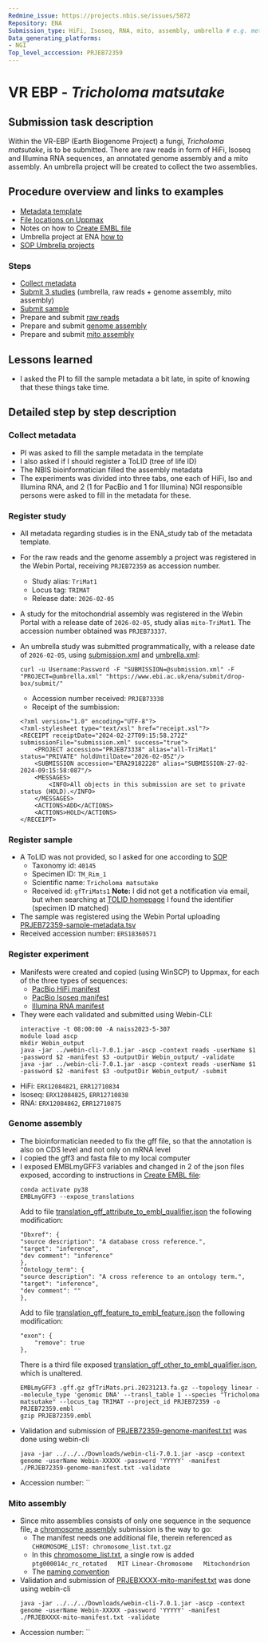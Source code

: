 ```yaml
---
Redmine_issue: https://projects.nbis.se/issues/5872
Repository: ENA
Submission_type: HiFi, Isoseq, RNA, mito, assembly, umbrella # e.g. metagenome, WGS, assembly, - IF RELEVANT
Data_generating_platforms:
- NGI
Top_level_acccession: PRJEB72359
---
```


# VR EBP - *Tricholoma matsutake*

## Submission task description
Within the VR-EBP (Earth Biogenome Project) a fungi, *Tricholoma matsutake*, is to be submitted. There are raw reads in form of HiFi, Isoseq and Illumina RNA sequences, an annotated genome assembly and a mito assembly. An umbrella project will be created to collect the two assemblies.

## Procedure overview and links to examples
* [Metadata template](https://docs.google.com/spreadsheets/d/1i0bnT1SdiVmxTRZ_CiTQAAdvRYDHpZdL/edit#gid=268563316)
* [File locations on Uppmax](/proj/snic2022-6-208/VREBP-Tricholoma_matsutake-2023-AsmAnno/data/to_ENA/)
* Notes on how to [Create EMBL file](https://github.com/NBISweden/annotation-cluster/wiki/ENA-submission#create-embl-file)
* Umbrella project at ENA [how to](https://ena-docs.readthedocs.io/en/latest/faq/umbrella.html#umbrella-studies)
* [SOP Umbrella projects](../SOP/register_umbrella_projects.md)

### Steps
* [Collect metadata](#collect-metadata)
* [Submit 3 studies](#register-study) (umbrella, raw reads + genome assembly, mito assembly)
* [Submit sample](#register-sample)
* Prepare and submit [raw reads](#register-experiment)
* Prepare and submit [genome assembly](#genome-assembly)
* Prepare and submit [mito assembly](#mito-assembly)

## Lessons learned
<!-- What went well? What did not went so well? What would you have done differently? -->
* I asked the PI to fill the sample metadata a bit late, in spite of knowing that these things take time.

## Detailed step by step description

### Collect metadata

* PI was asked to fill the sample metadata in the template
* I also asked if I should register a ToLID (tree of life ID)
* The NBIS bioinformatician filled the assembly metadata
* The experiments was divided into three tabs, one each of HiFi, Iso and Illumina RNA, and 2 (1 for PacBio and 1 for Illumina) NGI responsible persons were asked to fill in the metadata for these.

### Register study
* All metadata regarding studies is in the ENA_study tab of the metadata template.
* For the raw reads and the genome assembly a project was registered in the Webin Portal, receiving `PRJEB72359` as accession number. 
    * Study alias: `TriMat1` 
    * Locus tag: `TRIMAT` 
    * Release date: `2026-02-05`
* A study for the mitochondrial assembly was registered in the Webin Portal with a release date of `2026-02-05`, study alias `mito-TriMat1`. The accession number obtained was `PRJEB73337`.
* An umbrella study was submitted programmatically, with a release date of `2026-02-05`, using [submission.xml](./data/submission.xml) and [umbrella.xml](./data/umbrella.xml):

    ```
    curl -u Username:Password -F "SUBMISSION=@submission.xml" -F "PROJECT=@umbrella.xml" "https://www.ebi.ac.uk/ena/submit/drop-box/submit/"    
    ```

    * Accession number received: `PRJEB73338`
    * Receipt of the sumbission:

    ```
    <?xml version="1.0" encoding="UTF-8"?>
    <?xml-stylesheet type="text/xsl" href="receipt.xsl"?>
    <RECEIPT receiptDate="2024-02-27T09:15:58.272Z" submissionFile="submission.xml" success="true">
        <PROJECT accession="PRJEB73338" alias="all-TriMat1" status="PRIVATE" holdUntilDate="2026-02-05Z"/>
        <SUBMISSION accession="ERA29182228" alias="SUBMISSION-27-02-2024-09:15:58:087"/>
        <MESSAGES>
            <INFO>All objects in this submission are set to private status (HOLD).</INFO>
        </MESSAGES>
        <ACTIONS>ADD</ACTIONS>
        <ACTIONS>HOLD</ACTIONS>
    </RECEIPT>
    ```

### Register sample
* A ToLID was not provided, so I asked for one according to [SOP](../SOP/register_ToLID.md)
    * Taxonomy id: `40145`
    * Specimen ID: `TM_Rim_1`
    * Scientific name: `Tricholoma matsutake`
    * Received id: `gfTriMats1`
    **Note:** I did not get a notification via email, but when searching at [TOLID homepage](https://id.tol.sanger.ac.uk/search) I found the identifier (specimen ID matched)
* The sample was registered using the Webin Portal uploading [PRJEB72359-sample-metadata.tsv](./data/PRJEB72359-sample-metadata.tsv)
* Received accession number: `ERS18360571`

### Register experiment
* Manifests were created and copied (using WinSCP) to Uppmax, for each of the three types of sequences:
    * [PacBio HiFi manifest](./data/PRJEB72359-hifi-manifest.txt)
    * [PacBio Isoseq manifest](./data/PRJEB72359-isoseq-manifest.txt)
    * [Illumina RNA manifest](./data/PRJEB72359-Illumina-RNA-manifest.txt)
* They were each validated and submitted using Webin-CLI:
    ```
    interactive -t 08:00:00 -A naiss2023-5-307
    module load ascp
    mkdir Webin_output
    java -jar ../webin-cli-7.0.1.jar -ascp -context reads -userName $1 -password $2 -manifest $3 -outputDir Webin_output/ -validate
    java -jar ../webin-cli-7.0.1.jar -ascp -context reads -userName $1 -password $2 -manifest $3 -outputDir Webin_output/ -submit
    ```
* HiFi: `ERX12084821`, `ERR12710834`
* Isoseq: `ERX12084825`, `ERR12710838`
* RNA: `ERX12084862`, `ERR12710875`

### Genome assembly
* The bioinformatician needed to fix the gff file, so that the annotation is also on CDS level and not only on mRNA level
* I copied the gff3 and fasta file to my local computer
* I exposed EMBLmyGFF3 variables and changed in 2 of the json files exposed, according to instructions in [Create EMBL file](https://github.com/NBISweden/annotation-cluster/wiki/ENA-submission#create-embl-file):
    ```
    conda activate py38
    EMBLmyGFF3 --expose_translations
    ```
    Add to file [translation_gff_attribute_to_embl_qualifier.json](./data/translation_gff_attribute_to_embl_qualifier.json) the following modification:
    ```
    "Dbxref": {
    "source description": "A database cross reference.",
    "target": "inference",
    "dev comment": "inference"
    },
    "Ontology_term": {
    "source description": "A cross reference to an ontology term.",
    "target": "inference",
    "dev comment": ""
    },
    ```
    Add to file [translation_gff_feature_to_embl_feature.json](./data/translation_gff_feature_to_embl_feature.json) the following modification:
    ```
    "exon": {
        "remove": true
    },
    ```
    There is a third file exposed [translation_gff_other_to_embl_qualifier.json](./data/translation_gff_other_to_embl_qualifier.json), which is unaltered.
    ```
    EMBLmyGFF3 .gff.gz gfTriMats.pri.20231213.fa.gz --topology linear --molecule_type 'genomic DNA' --transl_table 1 --species "Tricholoma matsutake" --locus_tag TRIMAT --project_id PRJEB72359 -o PRJEB72359.embl
    gzip PRJEB72359.embl
    ```
* Validation and submission of [PRJEB72359-genome-manifest.txt](./data/PRJEB72359-genome-manifest.txt) was done using webin-cli
    ```
    java -jar ../../../Downloads/webin-cli-7.0.1.jar -ascp -context genome -userName Webin-XXXXX -password 'YYYYY' -manifest ./PRJEB72359-genome-manifest.txt -validate
    ```
* Accession number: ``

### Mito assembly
* Since mito assemblies consists of only one sequence in the sequence file, a [chromosome assembly](https://ena-docs.readthedocs.io/en/latest/submit/assembly/genome.html#chromosome-assembly) submission is the way to go:
    * The manifest needs one additional file, therein referenced as `CHROMOSOME_LIST: chromosome_list.txt.gz`
    * In this [chromosome_list.txt](./data/chromosome_list.txt), a single row is added `ptg000014c_rc_rotated	MIT	Linear-Chromosome	Mitochondrion`
    * The [naming convention](https://ena-docs.readthedocs.io/en/latest/submit/fileprep/assembly.html#chromosome-list-file)
* Validation and submission of [PRJEBXXXX-mito-manifest.txt](./data/PRJEBXXXXX-mito-manifest.txt) was done using webin-cli
    ```
    java -jar ../../../Downloads/webin-cli-7.0.1.jar -ascp -context genome -userName Webin-XXXXX -password 'YYYYY' -manifest ./PRJEBXXXX-mito-manifest.txt -validate
    ```
* Accession number: ``

